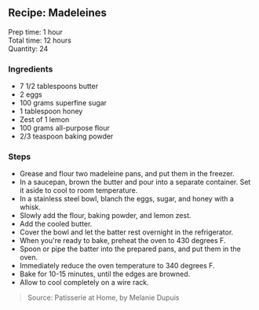 ## Recipe: Madeleines
Prep time: 1 hour  
Total time: 12 hours  
Quantity: 24  

### Ingredients
 - 7 1/2 tablespoons butter
 - 2 eggs
 - 100 grams superfine sugar
 - 1 tablespoon honey
 - Zest of 1 lemon
 - 100 grams all-purpose flour
 - 2/3 teaspoon baking powder

### Steps
 - Grease and flour two madeleine pans, and put them in the freezer.
 - In a saucepan, brown the butter and pour into a separate container. Set it aside to cool to room temperature.
 - In a stainless steel bowl, blanch the eggs, sugar, and honey with a whisk.
 - Slowly add the flour, baking powder, and lemon zest.
 - Add the cooled butter.
 - Cover the bowl and let the batter rest overnight in the refrigerator.
 - When you're ready to bake, preheat the oven to 430 degrees F.
 - Spoon or pipe the batter into the prepared pans, and put them in the oven.
 - Immediately reduce the oven temperature to 340 degrees F.
 - Bake for 10-15 minutes, until the edges are browned.
 - Allow to cool completely on a wire rack.

> Source: Patisserie at Home, by Melanie Dupuis